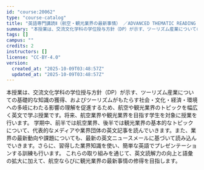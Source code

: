 ```yaml
---
id: "course:20062"
type: "course-catalog"
title: "英語専門講読Ⅱ（航空・観光業界の最新事情） ／ADVANCED THEMATIC READING II"
summary: "本授業は、交流文化学科の学位授与方針（DP）が示す、ツーリズム産業についての基礎的な知識の獲得、およびツーリズムがもたらす社会・文化・経済・環境への多岐にわたる影響の理解を促進するため、航空や観光業界のトピックを幅広く英文で学ぶ授業です。将…"
tags: []
campus: ""
credits: 2
instructors: []
license: "CC-BY-4.0"
version:
  created_at: "2025-10-09T03:48:57Z"
  updated_at: "2025-10-09T03:48:57Z"
---
```

本授業は、交流文化学科の学位授与方針（DP）が示す、ツーリズム産業についての基礎的な知識の獲得、およびツーリズムがもたらす社会・文化・経済・環境への多岐にわたる影響の理解を促進するため、航空や観光業界のトピックを幅広く英文で学ぶ授業です。将来、航空業界や観光業界を目指す学生を対象に授業を行います。 学期中、前半では航空業界、後半では観光業界の基本的なトピックについて、代表的なメディアや業界団体の英文記事を読んでいきます。また、業界の最新動向や課題についても、最新の英文ニュースメールに基づいて読み込んでいきます。さらに、習得した業界知識を使い、簡単な英語でプレゼンテーションする訓練も行います。 これらの取り組みを通じて、英文読解力の向上と語彙の拡大に加えて、航空ならびに観光業界の最新事情の修得を目指します。
